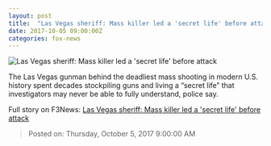 ```yaml
---
layout: post
title:  "Las Vegas sheriff: Mass killer led a 'secret life' before attack"
date: 2017-10-05 09:00:00Z
categories: fox-news
---
```


![Las Vegas sheriff: Mass killer led a 'secret life' before attack](http://a57.foxnews.com/images.foxnews.com/content/fox-news/us/2017/10/05/las-vegas-sheriff-mass-killer-likely-had-some-help-at-some-point/_jcr_content/article-text/article-par-4/inline_spotlight_ima/image.img.jpg/612/344/1507201994385.jpg?ve=1&tl=1)

The Las Vegas gunman behind the deadliest mass shooting in modern U.S. history spent decades stockpiling guns and living a “secret life” that investigators may never be able to fully understand, police say.


Full story on F3News: [Las Vegas sheriff: Mass killer led a 'secret life' before attack](http://www.f3nws.com/n/yeedyF)

> Posted on: Thursday, October 5, 2017 9:00:00 AM

